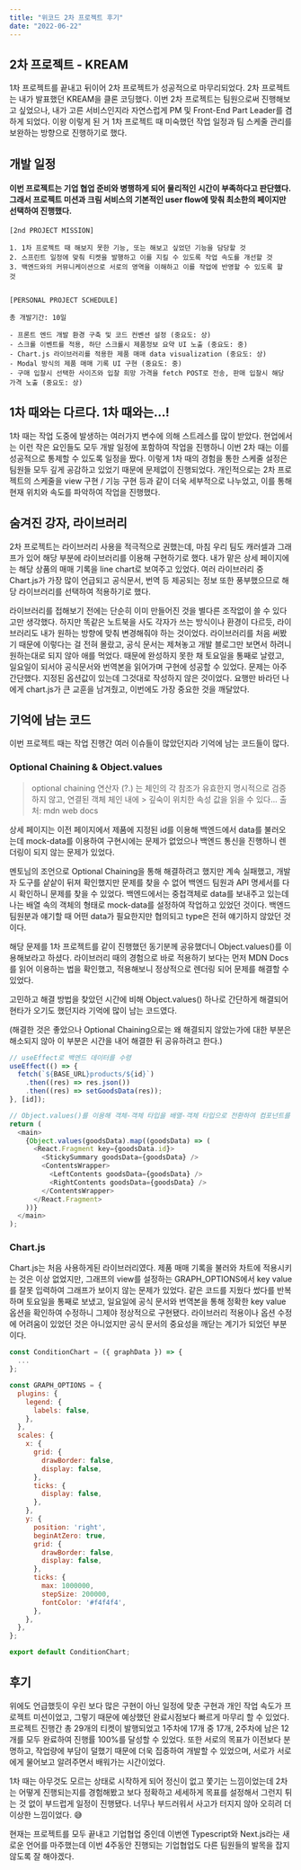 ```yaml
---
title: "위코드 2차 프로젝트 후기"
date: "2022-06-22"
---
```


## 2차 프로젝트 - KREAM

1차 프로젝트를 끝내고 뒤이어 2차 프로젝트가 성공적으로 마무리되었다. 2차 프로젝트는 내가 발표했던 KREAM을 클론 코딩했다.
이번 2차 프로젝트는 팀원으로써 진행해보고 싶었으나, 내가 고른 서비스인지라 자연스럽게 PM 및 Front-End Part Leader를 겸하게 되었다.
이왕 이렇게 된 거 1차 프로젝트 때 미숙했던 작업 일정과 팀 스케줄 관리를 보완하는 방향으로 진행하기로 했다.

## 개발 일정

#### 이번 프로젝트는 기업 협업 준비와 병행하게 되어 물리적인 시간이 부족하다고 판단했다. 그래서 프로젝트 미션과 크림 서비스의 기본적인 user flow에 맞춰 최소한의 페이지만 선택하여 진행했다.

```
[2nd PROJECT MISSION]

1. 1차 프로젝트 때 해보지 못한 기능, 또는 해보고 싶었던 기능을 담당할 것
2. 스프린트 일정에 맞춰 티켓을 발행하고 이를 지킬 수 있도록 작업 속도를 개선할 것
3. 백엔드와의 커뮤니케이션으로 서로의 영역을 이해하고 이를 작업에 반영할 수 있도록 할 것


[PERSONAL PROJECT SCHEDULE]

총 개발기간: 10일

- 프론트 엔드 개발 환경 구축 및 코드 컨벤션 설정 (중요도: 상)
- 스크롤 이벤트를 적용, 하단 스크롤시 제품정보 요약 UI 노출 (중요도: 중)
- Chart.js 라이브러리를 적용한 제품 매매 data visualization (중요도: 상)
- Modal 방식의 제품 매매 기록 UI 구현 (중요도: 중)
- 구매 입찰시 선택한 사이즈와 입찰 희망 가격을 fetch POST로 전송, 판매 입찰시 해당 가격 노출 (중요도: 상)
```

## 1차 때와는 다르다. 1차 때와는...!

1차 때는 작업 도중에 발생하는 여러가지 변수에 의해 스트레스를 많이 받았다.
현업에서는 이런 작은 요인들도 모두 개발 일정에 포함하여 작업을 진행하니 이번 2차 때는 이를 성공적으로 통제할 수 있도록 일정을 짰다.
이렇게 1차 때의 경험을 통한 스케줄 설정은 팀원들 모두 깊게 공감하고 있었기 때문에 문제없이 진행되었다.
개인적으로는 2차 프로젝트의 스케줄을 view 구현 / 기능 구현 등과 같이 더욱 세부적으로 나누었고, 이를 통해 현재 위치와 속도를 파악하여 작업을 진행했다.

## 숨겨진 강자, 라이브러리

2차 프로젝트는 라이브러리 사용을 적극적으로 권했는데, 마침 우리 팀도 캐러셀과 그래프가 있어 해당 부분에 라이브러리를 이용해 구현하기로 했다.
내가 맡은 상세 페이지에는 해당 상품의 매매 기록을 line chart로 보여주고 있었다. 여러 라이브러리 중 Chart.js가 가장 많이 언급되고 공식문서, 번역 등 제공되는 정보 또한 풍부했으므로 해당 라이브러리를 선택하여 적용하기로 했다.

라이브러리를 접해보기 전에는 단순히 이미 만들어진 것을 별다른 조작없이 쓸 수 있다고만 생각했다. 하지만 똑같은 노트북을 사도 각자가 쓰는 방식이나 환경이 다르듯, 라이브러리도 내가 원하는 방향에 맞춰 변경해줘야 하는 것이었다.
라이브러리를 처음 써봤기 때문에 이렇다는 걸 전혀 몰랐고, 공식 문서는 제쳐놓고 개발 블로그만 보면서 하려니 원하는대로 되지 않아 애를 먹었다. 때문에 완성하지 못한 채 토요일을 통째로 날렸고, 일요일이 되서야 공식문서와 번역본을 읽어가며 구현에 성공할 수 있었다.
문제는 아주 간단했다. 지정된 옵션값이 있는데 그것대로 작성하지 않은 것이었다. 요행만 바라던 나에게 chart.js가 큰 교훈을 남겨줬고, 이번에도 가장 중요한 것을 깨달았다.

## 기억에 남는 코드

이번 프로젝트 때는 작업 진행간 여러 이슈들이 많았던지라 기억에 남는 코드들이 많다.

### Optional Chaining & Object.values

> optional chaining 연산자 (?.) 는 체인의 각 참조가 유효한지 명시적으로 검증하지 않고, 연결된 객체 체인 내에 > 깊숙이 위치한 속성 값을 읽을 수 있다...
> 출처: mdn web docs

상세 페이지는 이전 페이지에서 제품에 지정된 id를 이용해 백엔드에서 data를 불러오는데 mock-data를 이용하여 구현시에는 문제가 없었으나 백엔드 통신을 진행하니 렌더링이 되지 않는 문제가 있었다.

멘토님의 조언으로 Optional Chaining을 통해 해결하려고 했지만 계속 실패했고, 개발자 도구를 샅샅이 뒤져 확인했지만 문제를 찾을 수 없어 백엔드 팀원과 API 명세서를 다시 확인하니 문제를 찾을 수 있었다.
백엔드에서는 중첩객체로 data를 보내주고 있는데 나는 배열 속의 객체의 형태로 mock-data를 설정하여 작업하고 있었던 것이다. 백엔드 팀원분과 얘기할 때 어떤 data가 필요한지만 협의되고 type은 전혀 얘기하지 않았던 것이다.

해당 문제를 1차 프로젝트를 같이 진행했던 동기분께 공유했더니 Object.values()를 이용해보라고 하셨다. 라이브러리 때의 경험으로 바로 적용하기 보다는 먼저 MDN Docs를 읽어 이용하는 법을 확인했고, 적용해보니 정상적으로 렌더링 되어 문제를 해결할 수 있었다.

고민하고 해결 방법을 찾았던 시간에 비해 Object.values() 하나로 간단하게 해결되어 현타가 오기도 했던지라 기억에 많이 남는 코드였다.

(해결한 것은 좋았으나 Optional Chaining으로는 왜 해결되지 않았는가에 대한 부분은 해소되지 않아 이 부분은 시간을 내어 해결한 뒤 공유하려고 한다.)

```js
// useEffect로 백엔드 데이터를 수령
useEffect(() => {
  fetch(`${BASE_URL}products/${id}`)
    .then((res) => res.json())
    .then((res) => setGoodsData(res));
}, [id]);

// Object.values()를 이용해 객체-객체 타입을 배열-객체 타입으로 전환하여 컴포넌트를 렌더링
return (
  <main>
    {Object.values(goodsData).map((goodsData) => (
      <React.Fragment key={goodsData.id}>
        <StickySummary goodsData={goodsData} />
        <ContentsWrapper>
          <LeftContents goodsData={goodsData} />
          <RightContents goodsData={goodsData} />
        </ContentsWrapper>
      </React.Fragment>
    ))}
  </main>
);
```

### Chart.js

Chart.js는 처음 사용하게된 라이브러리였다. 제품 매매 기록을 불러와 차트에 적용시키는 것은 이상 없었지만, 그래프의 view를 설정하는 GRAPH_OPTIONS에서 key value를 잘못 입력하여 그래프가 보이지 않는 문제가 있었다. 같은 코드를 지웠다 썼다를 반복하며 토요일을 통째로 보냈고, 일요일에 공식 문서와 번역본을 통해 정확한 key value 옵션을 확인하여 수정하니 그제야 정상적으로 구현됐다. 라이브러리 적용이나 옵션 수정에 어려움이 있었던 것은 아니었지만 공식 문서의 중요성을 깨닫는 계기가 되었던 부분이다.

```js
const ConditionChart = ({ graphData }) => {
  ...
};

const GRAPH_OPTIONS = {
  plugins: {
    legend: {
      labels: false,
    },
  },
  scales: {
    x: {
      grid: {
        drawBorder: false,
        display: false,
      },
      ticks: {
        display: false,
      },
    },
    y: {
      position: 'right',
      beginAtZero: true,
      grid: {
        drawBorder: false,
        display: false,
      },
      ticks: {
        max: 1000000,
        stepSize: 200000,
        fontColor: '#f4f4f4',
      },
    },
  },
};

export default ConditionChart;
```

## 후기

위에도 언급했듯이 우린 보다 많은 구현이 아닌 일정에 맞춘 구현과 개인 작업 속도가 프로젝트 미션이었고, 그렇기 때문에 예상했던 완료시점보다 빠르게 마무리 할 수 있었다.
프로젝트 진행간 총 29개의 티켓이 발행되었고 1주차에 17개 중 17개, 2주차에 남은 12개를 모두 완료하여 진행률 100%를 달성할 수 있었다.
또한 서로의 목표가 이전보다 분명하고, 작업량에 부담이 덜했기 때문에 더욱 집중하여 개발할 수 있었으며, 서로가 서로에게 물어보고 알려주면서 배워가는 시간이었다.

1차 때는 아무것도 모르는 상태로 시작하게 되어 정신이 없고 쫓기는 느낌이었는데 2차는 어떻게 진행되는지를 경험해봤고 보다 정확하고 세세하게 목표를 설정해서 그런지 튀는 것 없이 부드럽게 일정이 진행됐다. 너무나 부드러워서 사고가 터지지 않아 오히려 더 이상한 느낌이었다. 😅

현재는 프로젝트를 모두 끝내고 기업협업 중인데 이번엔 Typescript와 Next.js라는 새로운 언어를 마주했는데 이번 4주동안 진행되는 기업협업도 다른 팀원들의 발목을 잡지 않도록 잘 해야겠다.
